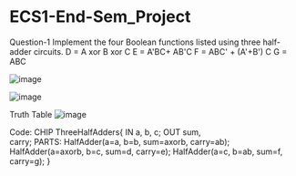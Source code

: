 # ECS1-End-Sem_Project

Question-1
Implement the four Boolean functions listed using three half-adder circuits. 
D = A xor B xor C 
E = A'BC+ AB'C 
F = ABC' + (A'+B') C
G = ABC

![image](https://github.com/Siddhartha80/ECS1-End-Sem_Project/assets/133953774/ab3ab130-31ce-488f-8bbe-45fec84ab4be)

![image](https://github.com/Siddhartha80/ECS1-End-Sem_Project/assets/133953774/88ac9892-2583-470c-b848-fc1187c96838)

Truth Table
![image](https://github.com/Siddhartha80/ECS1-End-Sem_Project/assets/133953774/15ff8b4e-77d7-43cf-a281-a1a6cf1fc39e)

Code:
CHIP ThreeHalfAdders{
      IN  a, b, c;
    OUT sum,   
        carry; 
    PARTS:
    HalfAdder(a=a,        b=b,    sum=axorb,          carry=ab);
    HalfAdder(a=axorb, b=c,    sum=d,   carry=e);
    HalfAdder(a=c,        b=ab,  sum=f,        carry=g);
}


